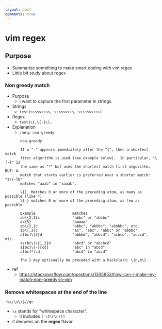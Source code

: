 ```yaml
---
layout: post
comments: true
---
```


# vim regex

## Purpose

* Summarize something to make smart coding with vim regex
* Little bit study about regex

### Non greedy match

* Purpose
    * I want to capture the first parameter in strings.
* Strings
    * `test(sssssssss, sssssssss, ssssssssss)`
* Regex
    * `test(\(.\{-}\),`
* Explanation
    * `:help non-greedy`

~~~
       non-greedy

       If a "-" appears immediately after the "{", then a shortest match
       first algorithm is used (see example below).  In particular, "\{-}" is
       the same as "*" but uses the shortest match first algorithm.  BUT: A
       match that starts earlier is preferred over a shorter match: "a\{-}b"
       matches "aaab" in "xaaab".

       \{}	Matches 0 or more of the preceding atom, as many as possible (like *)
       \{-}	matches 0 or more of the preceding atom, as few as possible

       Example                 matches
       ab\{2,3}c               "abbc" or "abbbc"
       a\{5}                   "aaaaa"
       ab\{2,}c                "abbc", "abbbc", "abbbbc", etc.
       ab\{,3}c                "ac", "abc", "abbc" or "abbbc"
       a[bc]\{3}d              "abbbd", "abbcd", "acbcd", "acccd", etc.
       a\(bc\)\{1,2}d          "abcd" or "abcbcd"
       a[bc]\{-}[cd]           "abc" in "abcd"
       a[bc]*[cd]              "abcd" in "abcd"

       The } may optionally be preceded with a backslash: \{n,m\}.
~~~

* ref
    * https://stackoverflow.com/questions/1305853/how-can-i-make-my-match-non-greedy-in-vim


### Remove whitespaces at the end of the line

~~~
:%s/\s\+$//gc
~~~

* `\s` stands for "whitespace character".
    * it includes `[ \t\r\n\f]`
* it dedpens on the **regex** flavor.
